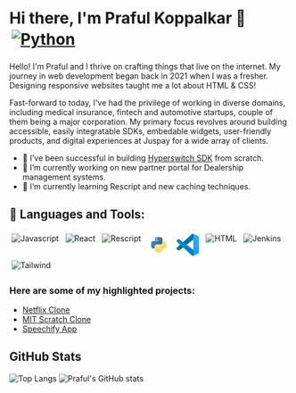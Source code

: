 # Hi there, I'm Praful Koppalkar 👋 <a href="https://www.linkedin.com/in/praful-koppalkar-a56792191/" target="_blank" rel="noopener noreferrer"> <img src="https://cdn.jsdelivr.net/npm/simple-icons@v3/icons/linkedin.svg" alt="Python" height="28" style="vertical-align:top; margin:4px"></a>



Hello! I'm Praful and I thrive on crafting things that live on the internet. My journey in web development began back in 2021 when I was a fresher. 
Designing responsive websites taught me a lot about HTML & CSS!

Fast-forward to today, I've had the privilege of working in diverse domains, including medical insurance, fintech and automotive startups, couple of them being a major corporation. 
My primary focus revolves around building accessible, easily integratable SDKs, embedable widgets, user-friendly products, and digital experiences at Juspay for a wide array of clients.

- 🎯 I’ve been successful in building [Hyperswitch SDK](https://github.com/juspay/hyperswitch-web) from scratch.
- 🔭 I’m currently working on new partner portal for Dealership management systems.
- 🌱 I’m currently learning Rescript and new caching techniques.
## 🧰 Languages and Tools:
<p >
<img src="https://i0.wp.com/theicom.org/wp-content/uploads/2016/03/js-logo.png?ssl=1" alt="Javascript" height="40" style="vertical-align:top; margin:4px">
<img src="https://upload.wikimedia.org/wikipedia/commons/a/a7/React-icon.svg" alt="React" height="40" style="vertical-align:top; margin:4px">
<img src="https://rescript-lang.org/static/brand/rescript-brandmark.svg" alt="Rescript" height="40" style="vertical-align:top; margin:4px">
  
<img src="https://raw.githubusercontent.com/github/explore/80688e429a7d4ef2fca1e82350fe8e3517d3494d/topics/python/python.png" alt="Python" height="40" style="vertical-align:top; margin:4px">
<img src="https://raw.githubusercontent.com/github/explore/80688e429a7d4ef2fca1e82350fe8e3517d3494d/topics/visual-studio-code/visual-studio-code.png" alt="VS Code" height="40" style="vertical-align:top; margin:4px">
<img src="https://upload.wikimedia.org/wikipedia/commons/6/61/HTML5_logo_and_wordmark.svg" alt="HTML" height="40" style="vertical-align:top; margin:4px">
<img src="https://upload.wikimedia.org/wikipedia/commons/e/e9/Jenkins_logo.svg" alt="Jenkins" height="40" style="vertical-align:top; margin:4px">  
<img src="https://upload.wikimedia.org/wikipedia/commons/d/d5/Tailwind_CSS_Logo.svg" alt="Tailwind" height="40" style="vertical-align:top; margin:4px">  
</p>

### Here are some of my highlighted projects:

- [Netflix Clone](https://netflix-v101.netlify.app/](https://net-clone-flix.netlify.app/)) 
- [MIT Scratch Clone](https://scratch-playground.netlify.app/)
- [Speechify App](https://speak-with-me-v101.netlify.app/)


## GitHub Stats
![Top Langs](https://github-readme-stats.vercel.app/api/top-langs/?username=CharalambosIoannou&theme=transparent)
![Praful's GitHub stats](https://github-readme-stats.vercel.app/api?username=prafulkoppalkar&show_icons=true&theme=transparent)



